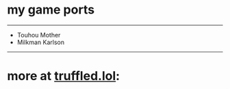 # my game ports
---------------
- Touhou Mother
- Milkman Karlson
---------------
# more at [truffled.lol](https:/truffled.lol): 